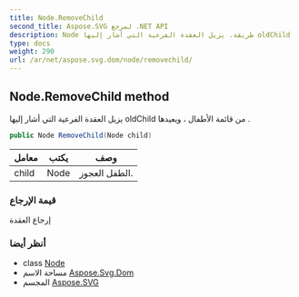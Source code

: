 ```yaml
---
title: Node.RemoveChild
second_title: Aspose.SVG لمرجع .NET API
description: Node طريقة. يزيل العقدة الفرعية التي أشار إليها oldChild من قائمة الأطفال  ويعيدها .
type: docs
weight: 290
url: /ar/net/aspose.svg.dom/node/removechild/
---
```

## Node.RemoveChild method

يزيل العقدة الفرعية التي أشار إليها oldChild من قائمة الأطفال ، ويعيدها .

```csharp
public Node RemoveChild(Node child)
```

| معامل | يكتب | وصف |
| --- | --- | --- |
| child | Node | الطفل العجوز. |

### قيمة الإرجاع

إرجاع العقدة

### أنظر أيضا

* class [Node](../)
* مساحة الاسم [Aspose.Svg.Dom](../../node/)
* المجسم [Aspose.SVG](../../../)


